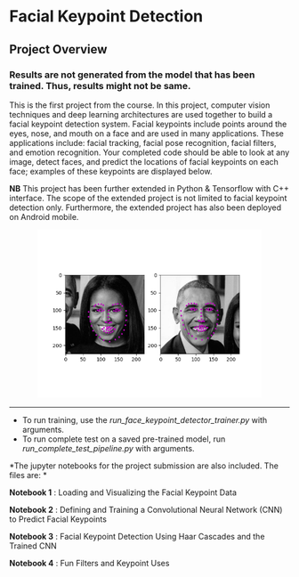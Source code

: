 [//]: # (Image References)

[image1]: ./images/key_pts_example.png "Facial Keypoint Detection"

# Facial Keypoint Detection

## Project Overview
### Results are not generated from the model that has been trained. Thus, results might not be same.

This is the first project from the course. In this project, 
computer vision techniques and deep learning architectures are used together to build a facial keypoint detection system. Facial keypoints include points 
around the eyes, nose, and mouth on a face and are used in many applications. These applications include: facial tracking, facial pose recognition, facial filters, 
and emotion recognition. Your completed code should be able to look at any image, detect faces, and predict the locations of facial keypoints on each face; examples of 
these keypoints are displayed below.

__NB__ This project has been further extended in Python & Tensorflow with C++ interface. The scope of
 the extended project is not limited to facial keypoint detection only. Furthermore, the
  extended project has also been deployed on Android mobile.  

<p align="center">
  <img src="./images/Figure_keypoints_model_2_obamas.png" width='80%' height='50%' />
</p>

---
- To run training, use the *run_face_keypoint_detector_trainer.py* with arguments.
- To run complete test on a saved pre-trained model, run *run_complete_test_pipeline.py* with arguments.

*The jupyter notebooks for the project submission are also included. The files are:  * 

__Notebook 1__ : Loading and Visualizing the Facial Keypoint Data

__Notebook 2__ : Defining and Training a Convolutional Neural Network (CNN) to Predict Facial Keypoints

__Notebook 3__ : Facial Keypoint Detection Using Haar Cascades and the Trained CNN

__Notebook 4__ : Fun Filters and Keypoint Uses


